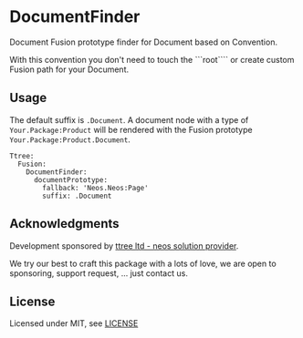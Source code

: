# DocumentFinder

Document Fusion prototype finder for Document based on Convention.

With this convention you don't need to touch the ```root```` or create custom Fusion path for your Document.

Usage
-----

The default suffix is ```.Document```. A document node with a type of ```Your.Package:Product``` will be rendered with the Fusion prototype ```Your.Package:Product.Document```. 

    Ttree:
      Fusion:
        DocumentFinder:
          documentPrototype:
            fallback: 'Neos.Neos:Page'
            suffix: .Document
    
Acknowledgments
---------------

Development sponsored by [ttree ltd - neos solution provider](http://ttree.ch).

We try our best to craft this package with a lots of love, we are open to
sponsoring, support request, ... just contact us.

License
-------

Licensed under MIT, see [LICENSE](LICENSE)
